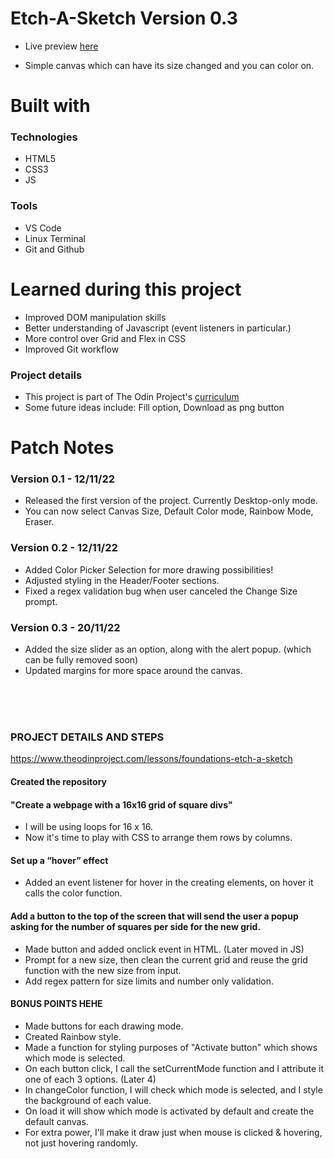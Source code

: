 <h1>Etch-A-Sketch Version 0.3 </h1>

- Live preview [here](https://janaiscoding.github.io/etch-a-sketch/)

- Simple canvas which can have its size changed and you can color on.</br> 


<h1> Built with </h1>

<h3> Technologies </h3>

- HTML5
- CSS3 
- JS

<h3> Tools </h3>

- VS Code 
- Linux Terminal
- Git and Github

<h1>Learned during this project</h1>

- Improved DOM manipulation skills </br>
- Better understanding of Javascript (event listeners in particular.) </br>
- More control over Grid and Flex in CSS
- Improved Git workflow 

<h3> Project details </h3>

- This project is part of The Odin Project's [curriculum](https://www.theodinproject.com/lessons/foundations-etch-a-sketch) 
- Some future ideas include: Fill option, Download as png button 


<h1>Patch Notes</h1>

<h3> Version 0.1 - 12/11/22</h3>

- Released the first version of the project. Currently Desktop-only mode.
- You can now select Canvas Size, Default Color mode, Rainbow Mode, Eraser. 


<h3>Version 0.2 - 12/11/22</h3>

- Added Color Picker Selection for more drawing possibilities!
- Adjusted styling in the Header/Footer sections.
- Fixed a regex validation bug when user canceled the Change Size prompt. 

<h3>Version 0.3 - 20/11/22</h3>

- Added the size slider as an option, along with the alert popup. (which can be fully removed soon) 
- Updated margins for more space around the canvas.


</br>
</br>
</br>
<h3> PROJECT DETAILS AND STEPS </h3>

https://www.theodinproject.com/lessons/foundations-etch-a-sketch

<h4> Created the repository </h4>

<h4> "Create a webpage with a 16x16 grid of square divs" </h4>

- I will be using loops for 16 x 16. 
- Now it's time to play with CSS to arrange them rows by columns. 

<h4> Set up a “hover” effect </h4>

- Added an event listener for hover in the creating elements, on hover it calls the color function.

<h4> Add a button to the top of the screen that will send the user a popup asking for the number of squares per side for the new grid. </h4>

- Made button and added onclick event in HTML. (Later moved in JS)
- Prompt for a new size, then clean the current grid and reuse the grid function with the new size from input.
- Add regex pattern for size limits and number only validation. 

<h4> BONUS POINTS HEHE </h4>

- Made buttons for each drawing mode.
- Created Rainbow style.
- Made a function for styling purposes of "Activate button" which shows which mode is selected.
- On each button click, I call the setCurrentMode function and I attribute it one of each 3 options. (Later 4)
- In changeColor function, I will check which mode is selected, and I style the background of each value.
- On load it will show which mode is activated by default and create the default canvas.
- For extra power, I'll make it draw just when mouse is clicked & hovering, not just hovering randomly.

 


